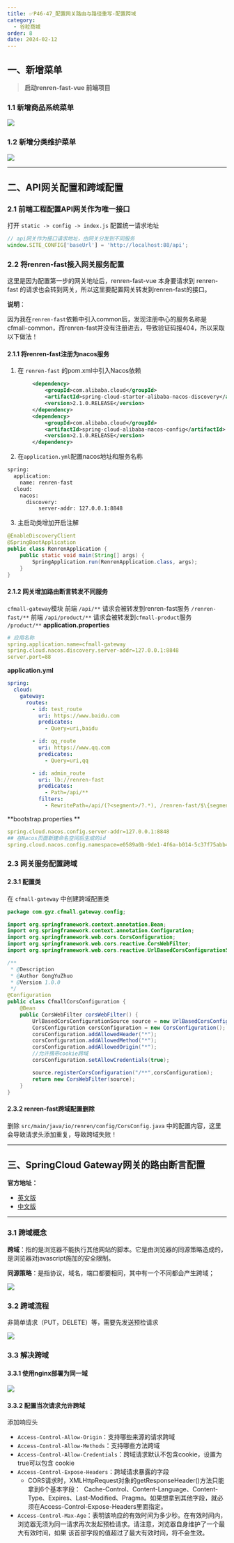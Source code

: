 ```yaml
---
title: ✅P46-47_配置网关路由与路径重写-配置跨域
category:
  - 谷粒商城
order: 8
date: 2024-02-12
---
```


<!-- more -->

## 一、新增菜单

> **启动renren-fast-vue 前端项目**


### 1.1 新增商品系统菜单

![](https://cfmall-hello.oss-cn-beijing.aliyuncs.com/img/202402/48399959869133c9.png#id=E03EN&originHeight=763&originWidth=1466&originalType=binary&ratio=1&rotation=0&showTitle=false&status=done&style=none&title=)

### 1.2 新增分类维护菜单

![](https://cfmall-hello.oss-cn-beijing.aliyuncs.com/img/202402/9c92ccd842c8983b.png#id=vGANq&originHeight=891&originWidth=1460&originalType=binary&ratio=1&rotation=0&showTitle=false&status=done&style=none&title=)

---

## 二、API网关配置和跨域配置

### 2.1 前端工程配置API网关作为唯一接口

打开 `static -> config -> index.js` 配置统一请求地址

```javascript
// api网关作为接口请求地址，由网关分发到不同服务
window.SITE_CONFIG['baseUrl'] = 'http://localhost:88/api';
```

### 2.2 将renren-fast接入网关服务配置

这里是因为配置第一步的网关地址后，renren-fast-vue 本身要请求到 renren-fast 的请求也会转到网关，所以这里要配置网关转发到renren-fast的接口。

**说明**：

因为我在`renren-fast`依赖中引入common后，发现注册中心的服务名称是cfmall-common，而renren-fast并没有注册进去，导致验证码报404，所以采取以下做法！

#### 2.1.1 将renren-fast注册为nacos服务

1. 在 `renren-fast` 的pom.xml中引入Nacos依赖

```xml
		<dependency>
			<groupId>com.alibaba.cloud</groupId>
			<artifactId>spring-cloud-starter-alibaba-nacos-discovery</artifactId>
			<version>2.1.0.RELEASE</version>
		</dependency>
		<dependency>
			<groupId>com.alibaba.cloud</groupId>
			<artifactId>spring-cloud-alibaba-nacos-config</artifactId>
			<version>2.1.0.RELEASE</version>
		</dependency>
```

2. 在`application.yml`配置nacos地址和服务名称

```xml
spring:  
  application:
    name: renren-fast
  cloud:
    nacos:
      discovery:
          server-addr: 127.0.0.1:8848
```

3. 主启动类增加开启注解

```java
@EnableDiscoveryClient
@SpringBootApplication
public class RenrenApplication {
	public static void main(String[] args) {
		SpringApplication.run(RenrenApplication.class, args);
	}
}
```

#### 2.1.2 网关增加路由断言转发不同服务

`cfmall-gateway`模块
前端 `/api/**` 请求会被转发到renren-fast服务 `/renren-fast/**`
前端 `/api/product/**` 请求会被转发到`cfmall-product`服务 `/product/**`
**application.properties**

```yaml
# 应用名称
spring.application.name=cfmall-gateway
spring.cloud.nacos.discovery.server-addr=127.0.0.1:8848
server.port=88
```

**application.yml**

```yaml
spring:
  cloud:
    gateway:
      routes:
        - id: test_route
          uri: https://www.baidu.com
          predicates:
            - Query=uri,baidu

        - id: qq_route
          uri: https://www.qq.com
          predicates:
            - Query=uri,qq

        - id: admin_route
          uri: lb://renren-fast
          predicates:
            - Path=/api/**
          filters:   
            - RewritePath=/api/(?<segment>/?.*), /renren-fast/$\{segment}
```

**bootstrap.properties **

```yaml
spring.cloud.nacos.config.server-addr=127.0.0.1:8848
## 在Nacos页面新建命名空间后生成的id
spring.cloud.nacos.config.namespace=e0589a0b-9de1-4f6a-b014-5c37f75abb43
```

### 2.3 网关服务配置跨域

#### 2.3.1 配置类

在 `cfmall-gateway` 中创建跨域配置类

```java
package com.gyz.cfmall.gateway.config;

import org.springframework.context.annotation.Bean;
import org.springframework.context.annotation.Configuration;
import org.springframework.web.cors.CorsConfiguration;
import org.springframework.web.cors.reactive.CorsWebFilter;
import org.springframework.web.cors.reactive.UrlBasedCorsConfigurationSource;

/**
 * @Description
 * @Author GongYuZhuo
 * @Version 1.0.0
 */
@Configuration
public class CfmallCorsConfiguration {
    @Bean
    public CorsWebFilter corsWebFilter() {
        UrlBasedCorsConfigurationSource source = new UrlBasedCorsConfigurationSource();
        CorsConfiguration corsConfiguration = new CorsConfiguration();
        corsConfiguration.addAllowedHeader("*");
        corsConfiguration.addAllowedMethod("*");
        corsConfiguration.addAllowedOrigin("*");
        //允许携带cookie跨域
        corsConfiguration.setAllowCredentials(true);

        source.registerCorsConfiguration("/**",corsConfiguration);
        return new CorsWebFilter(source);
    }
}
```

#### 2.3.2 renren-fast跨域配置删除

删除 `src/main/java/io/renren/config/CorsConfig.java` 中的配置内容，这里会导致请求头添加重复，导致跨域失败！

---

## 三、SpringCloud Gateway网关的路由断言配置

**官方地址：**

- [英文版](https://cloud.spring.io/spring-cloud-static/spring-cloud-gateway/3.0.0.M1/reference/html/#the-path-route-predicate-factory)
- [中文版](https://cloud.tencent.com/developer/article/1403887)

---

### 3.1 跨域概念

**跨域**：指的是浏览器不能执行其他网站的脚本。它是由浏览器的同源策略造成的，是浏览器对javascript施加的安全限制。

**同源策略**：是指协议，域名，端口都要相同，其中有一个不同都会产生跨域；

![](https://cfmall-hello.oss-cn-beijing.aliyuncs.com/images/202304/202304101637678.png#id=OOEoY&originHeight=440&originWidth=949&originalType=binary&ratio=1&rotation=0&showTitle=false&status=done&style=none&title=)

### 3.2 跨域流程

非简单请求（PUT，DELETE）等，需要先发送预检请求

![](https://cfmall-hello.oss-cn-beijing.aliyuncs.com/images/202304/202304101639288.png#id=nTLpg&originHeight=483&originWidth=1117&originalType=binary&ratio=1&rotation=0&showTitle=false&status=done&style=none&title=)

### 3.3 解决跨域

#### 3.3.1 使用nginx部署为同一域

![](https://cfmall-hello.oss-cn-beijing.aliyuncs.com/images/202304/202304101641956.png#id=B9HsI&originHeight=394&originWidth=1069&originalType=binary&ratio=1&rotation=0&showTitle=false&status=done&style=none&title=)

#### 3.3.2 配置当次请求允许跨域

添加响应头

- `Access-Control-Allow-Origin`：支持哪些来源的请求跨域
- `Access-Control-Allow-Methods`：支持哪些方法跨域
- `Access-Control-Allow-Credentials`：跨域请求默认不包含cookie，设置为true可以包含 cookie
- `Access-Control-Expose-Headers`：跨域请求暴露的字段 
   - CORS请求时，XMLHttpRequest对象的getResponseHeader()方法只能拿到6个基本字段：  Cache-Control、Content-Language、Content-Type、Expires、Last-Modified、Pragma。如果想拿到其他字段，就必须在Access-Control-Expose-Headers里面指定。
- `Access-Control-Max-Age`：表明该响应的有效时间为多少秒。在有效时间内，浏览器无须为同一请求再次发起预检请求。请注意，浏览器自身维护了一个最大有效时间，如果 该首部字段的值超过了最大有效时间，将不会生效。
